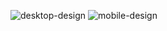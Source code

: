 ![desktop-design](https://user-images.githubusercontent.com/37817290/123632573-029f4200-d810-11eb-87ce-ff1d739b82f6.jpg)
![mobile-design](https://user-images.githubusercontent.com/37817290/123632653-177bd580-d810-11eb-9f51-d77076af834c.jpg)
